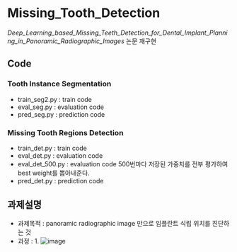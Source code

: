 # Missing_Tooth_Detection
*Deep_Learning_based_Missing_Teeth_Detection_for_Dental_Implant_Planning_in_Panoramic_Radiographic_Images* 논문 재구현

## Code

### Tooth Instance Segmentation
- train_seg2.py : train code
- eval_seg.py : evaluation code
- pred_seg.py : prediction code

### Missing Tooth Regions Detection
- train_det.py : train code
- eval_det.py : evaluation code
- eval_det_500.py : evaluation code 500번마다 저장된 가중치를 전부 평가하여 best weight를 뽑아내준다.
- pred_det.py : prediction code

## 과제설명
- 과제목적 : panoramic radiographic image 만으로 임플란트 식립 위치를 진단하는 것
- 과정 : 1. ![image](https://user-images.githubusercontent.com/73769046/154214843-66ec88be-e563-40cf-ab4f-d9ccf0da53fa.png)

